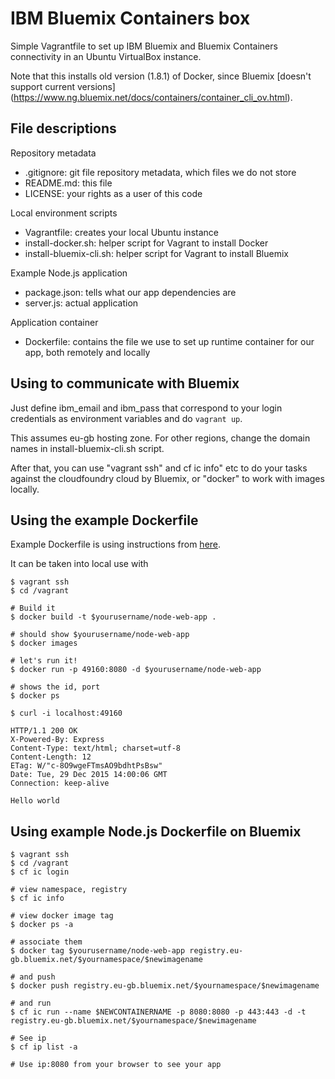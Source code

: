 IBM Bluemix Containers box
==========================

Simple Vagrantfile to set up IBM Bluemix and Bluemix Containers
connectivity in an Ubuntu VirtualBox instance.

Note that this installs old version (1.8.1) of Docker, since Bluemix
[doesn't support current versions]
(https://www.ng.bluemix.net/docs/containers/container_cli_ov.html).

File descriptions
-----------------

Repository metadata
 - .gitignore: git file repository metadata, which files we do not store
 - README.md: this file
 - LICENSE: your rights as a user of this code

Local environment scripts
 - Vagrantfile: creates your local Ubuntu instance
 - install-docker.sh: helper script for Vagrant to install Docker
 - install-bluemix-cli.sh: helper script for Vagrant to install Bluemix

Example Node.js application
 - package.json: tells what our app dependencies are
 - server.js: actual application

Application container
 - Dockerfile: contains the file we use to set up runtime container for our app, both remotely and locally

Using to communicate with Bluemix
---------------------------------

Just define ibm_email and ibm_pass that correspond to your login
credentials as environment variables and do `vagrant up`.

This assumes eu-gb hosting zone. For other regions, change the domain
names in install-bluemix-cli.sh script.

After that, you can use "vagrant ssh" and cf ic info" etc to do
your tasks against the cloudfoundry cloud by Bluemix, or
"docker" to work with images locally.

Using the example Dockerfile
--------------------
Example Dockerfile is using instructions from
[here](https://nodejs.org/en/docs/guides/nodejs-docker-webapp/).

It can be taken into local use with

```
$ vagrant ssh
$ cd /vagrant

# Build it
$ docker build -t $yourusername/node-web-app .

# should show $yourusername/node-web-app
$ docker images

# let's run it!
$ docker run -p 49160:8080 -d $yourusername/node-web-app

# shows the id, port
$ docker ps

$ curl -i localhost:49160

HTTP/1.1 200 OK
X-Powered-By: Express
Content-Type: text/html; charset=utf-8
Content-Length: 12
ETag: W/"c-8O9wgeFTmsAO9bdhtPsBsw"
Date: Tue, 29 Dec 2015 14:00:06 GMT
Connection: keep-alive

Hello world
```

Using example Node.js Dockerfile on Bluemix
-------------------------------------------

```
$ vagrant ssh
$ cd /vagrant
$ cf ic login

# view namespace, registry
$ cf ic info

# view docker image tag
$ docker ps -a

# associate them
$ docker tag $yourusername/node-web-app registry.eu-gb.bluemix.net/$yournamespace/$newimagename

# and push
$ docker push registry.eu-gb.bluemix.net/$yournamespace/$newimagename

# and run
$ cf ic run --name $NEWCONTAINERNAME -p 8080:8080 -p 443:443 -d -t registry.eu-gb.bluemix.net/$yournamespace/$newimagename

# See ip
$ cf ip list -a

# Use ip:8080 from your browser to see your app
```
